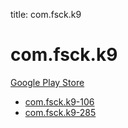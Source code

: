 title: com.fsck.k9
# com.fsck.k9


[Google Play Store](https://play.google.com/store/apps/details?id=com.fsck.k9)


* [com.fsck.k9-106](./com.fsck.k9-106/)
* [com.fsck.k9-285](./com.fsck.k9-285/)
